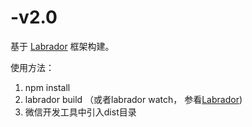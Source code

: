 # -v2.0
基于 [Labrador](https://github.com/maichong/labrador) 框架构建。

使用方法：
1. npm install
2. labrador build （或者labrador watch， 参看[Labrador](https://github.com/maichong/labrador))
3. 微信开发工具中引入dist目录